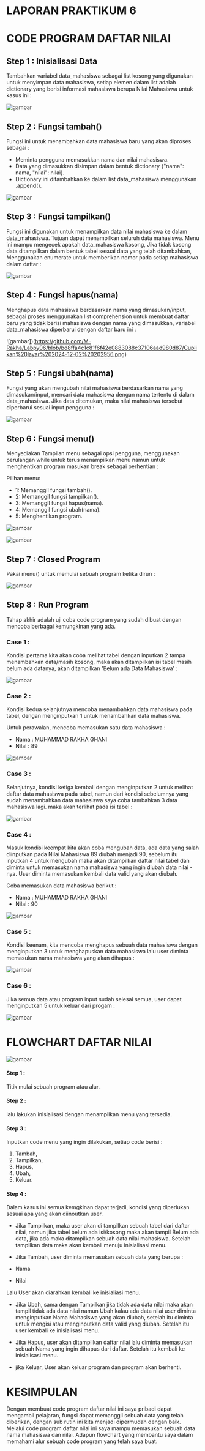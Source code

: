 # LAPORAN PRAKTIKUM 6

# CODE PROGRAM DAFTAR NILAI

## Step 1 : Inisialisasi Data

Tambahkan variabel data_mahasiswa sebagai list kosong yang digunakan untuk menyimpan data mahasiswa, setiap elemen dalam list adalah dictionary yang berisi informasi mahasiswa berupa Nilai Mahasiswa untuk kasus ini :

![gambar](https://github.com/M-Rakha/Labpy06/blob/374318d947c28613268d2a3a13751015dc87dee5/Cuplikan%20layar%202024-12-02%20201418.png)

## Step 2 : Fungsi tambah()

Fungsi ini untuk menambahkan data mahasiswa baru yang akan diproses sebagai :

- Meminta pengguna memasukkan nama dan nilai mahasiswa.
- Data yang dimasukkan disimpan dalam bentuk dictionary {"nama": nama, "nilai": nilai}.
- Dictionary ini ditambahkan ke dalam list data_mahasiswa menggunakan .append().

![gambar](https://github.com/M-Rakha/Labpy06/blob/70b1c499657cb562d3753e291c9e18fcbb9d1013/Cuplikan%20layar%202024-12-02%20202534.png)

## Step 3 : Fungsi tampilkan()

Fungsi ini digunakan untuk menampilkan data nilai mahasiswa ke dalam data_mahasiswa. Tujuan dapat menampilkan seluruh data mahasiswa. Menu ini mampu mengecek apakah data_mahasiswa kosong, Jika tidak kosong data ditampilkan dalam bentuk tabel sesuai data yang telah ditambahkan, Menggunakan enumerate untuk memberikan nomor pada setiap mahasiswa dalam daftar :

![gambar](https://github.com/M-Rakha/Labpy06/blob/f821be5bd864138bd3116716016438a197d0efd2/Cuplikan%20layar%202024-12-02%20202754.png)

## Step 4 : Fungsi hapus(nama)

Menghapus data mahasiswa berdasarkan nama yang dimasukan/input, sebagai proses menggunakan list comprehension untuk membuat daftar baru yang tidak berisi mahasiswa dengan nama yang dimasukkan, variabel data_mahasiswa diperbarui dengan daftar baru ini :

![gambar])(https://github.com/M-Rakha/Labpy06/blob/bd8ffa4c1c81f6f42e0883088c37106aad980d87/Cuplikan%20layar%202024-12-02%20202956.png)

## Step 5 : Fungsi ubah(nama)

Fungsi yang akan mengubah nilai mahasiswa berdasarkan nama yang dimasukan/input, mencari data mahasiswa dengan nama tertentu di dalam data_mahasiswa. Jika data ditemukan, maka nilai mahasiswa tersebut diperbarui sesuai input pengguna :

![gambar](https://github.com/M-Rakha/Labpy06/blob/afb565e68b9b4e42449ee1b75d5fa68aa50f7042/Cuplikan%20layar%202024-12-02%20203209.png)

## Step 6 : Fungsi menu()

Menyediakan Tampilan menu sebagai opsi pengguna, menggunakan perulangan while untuk terus menampilkan menu namun untuk menghentikan program masukan break sebagai perhentian :

Pilihan menu:

- 1: Memanggil fungsi tambah().
- 2: Memanggil fungsi tampilkan().
- 3: Memanggil fungsi hapus(nama).
- 4: Memanggil fungsi ubah(nama).
- 5: Menghentikan program.

![gambar](https://github.com/M-Rakha/Labpy06/blob/59538a06fb09fddd161ce4374a5a9d2a8f03cd61/Cuplikan%20layar%202024-12-02%20204224.png)

![gambar](https://github.com/M-Rakha/Labpy06/blob/b57c3236828450e9d494684d7eeea6a7c5e7530a/Cuplikan%20layar%202024-12-02%20204249.png)

## Step 7 : Closed Program

Pakai menu() untuk memulai sebuah program ketika dirun :

![gambar](https://github.com/M-Rakha/Labpy06/blob/16ff634ec615b66a2756237ce6e4e10f9a4cb24d/Cuplikan%20layar%202024-12-02%20204522.png)

## Step 8 : Run Program

Tahap akhir adalah uji coba code program yang sudah dibuat dengan mencoba berbagai kemungkinan yang ada.

### Case 1 :

Kondisi pertama kita akan coba melihat tabel dengan inputkan 2 tampa menambahkan data/masih kosong, maka akan ditampilkan isi tabel masih belum ada datanya, akan ditampilkan 'Belum ada Data Mahasiswa' :

![gambar](https://github.com/M-Rakha/Labpy06/blob/3ebf36c70a43f9fb34c2d45693a02f74ba7e0a51/Cuplikan%20layar%202024-12-02%20204820.png)

### Case 2 :

Kondisi kedua selanjutnya mencoba menambahkan data mahasiswa pada tabel, dengan menginputkan 1 untuk menambahkan data mahasiswa.

Untuk perawalan, mencoba memasukan satu data mahasiswa :
- Nama : MUHAMMAD RAKHA GHANI
- Nilai : 89

![gambar](https://github.com/M-Rakha/Labpy06/blob/c5f1aa4b04e6b8f812a7ed02cfa4095bec2b9ba5/Cuplikan%20layar%202024-12-02%20205343.png)

### Case 3 :

Selanjutnya, kondisi ketiga kembali dengan menginputkan 2 untuk melihat daftar data mahasiswa pada tabel, namun dari kondisi sebelumnya yang sudah menambahkan data mahasiswa saya coba tambahkan 3 data mahasiswa lagi. maka akan terlihat pada isi tabel :

![gambar](https://github.com/M-Rakha/Labpy06/blob/528103978b9b01cdd0e5b243e6ac1c27bef6efe7/Cuplikan%20layar%202024-12-02%20210126.png)

### Case 4 :

Masuk kondisi keempat kita akan coba mengubah data, ada data yang salah diinputkan pada Nilai Mahasiswa 89 diubah menjadi 90, sebelum itu inputkan 4 untuk mengubah maka akan ditampilkan daftar nilai tabel dan diminta untuk memasukan nama mahasiswa yang ingin diubah data nilai -nya. User diminta memasukan kembali data valid yang akan diubah.

Coba memasukan data mahasiswa berikut :
- Nama : MUHAMMAD RAKHA GHANI
- Nilai : 90

![gambar](https://github.com/M-Rakha/Labpy06/blob/365db489755ee56c532d3f321479fdeb9d46126d/Cuplikan%20layar%202024-12-02%20210651.png)

### Case 5 :

Kondisi keenam, kita mencoba menghapus sebuah data mahasiswa dengan menginputkan 3 untuk menghapuskan data mahasiswa lalu user diminta memasukan nama mahasiswa yang akan dihapus :

![gambar](https://github.com/M-Rakha/Labpy06/blob/4187b5341905c14622c577607c643d36391a9896/Cuplikan%20layar%202024-12-02%20210953.png)

### Case 6 :

Jika semua data atau program input sudah selesai semua, user dapat menginputkan 5 untuk keluar dari progam :

![gambar](https://github.com/M-Rakha/Labpy06/blob/65aef981bb37a94cbb87d51acf29d3e09ff30f4e/Cuplikan%20layar%202024-12-02%20211226.png)

# FLOWCHART DAFTAR NILAI

![gambar](https://github.com/M-Rakha/Labpy06/blob/a666ac543adea4f656e93aaccbd5d57d2bc4916a/15.png)

#### Step 1 :

Titik mulai sebuah program atau alur.

#### Step 2 :

lalu lakukan inisialisasi dengan menampilkan menu yang tersedia.

#### Step 3 :

Inputkan code menu yang ingin dilakukan, setiap code berisi :

1. Tambah,
2. Tampilkan,
3. Hapus,
4. Ubah,
5. Keluar.

#### Step 4 :

Dalam kasus ini semua kemgkinan dapat terjadi, kondisi yang diperlukan sesuai apa yang akan diinoutkan user.

- Jika Tampilkan, maka user akan di tampilkan sebuah tabel dari daftar nilai, namun jika tabel belum ada isi/kosong maka akan tampil Belum ada data, jika ada maka ditampilkan sebuah data nilai mahasiswa. Setelah tampilkan data maka akan kembali menuju inisialisasi menu.

- Jika Tambah, user diminta memasukan sebuah data yang berupa :

- Nama
- Nilai

Lalu User akan diarahkan kembali ke inisialiasi menu.

- Jika Ubah, sama dengan Tampilkan jika tidak ada data nilai maka akan tampil tidak ada data nilai namun Ubah kalau ada data nilai user diminta menginputkan Nama Mahasiswa yang akan diubah, setelah itu diminta untuk mengisi atau menginputkan data valid yang diubah. Setelah itu user kembali ke inisialisasi menu.

- Jika Hapus, user akan ditampilkan daftar nilai lalu diminta memasukan sebuah Nama yang ingin dihapus dari daftar. Setelah itu kembali ke inisialisasi menu.

- jika Keluar, User akan keluar program dan program akan berhenti.

# KESIMPULAN

Dengan membuat code program daftar nilai ini saya pribadi dapat mengambil pelajaran, fungsi dapat memanggil sebuah data yang telah diberikan, dengan sub rutin ini kita menjadi dipermudah dengan baik. Melalui code program daftar nilai ini saya mampu memasukan sebuah data nama mahasiswa dan nilai. Adapun flowchart yang membantu saya dalam memahami alur sebuah code program yang telah saya buat.




